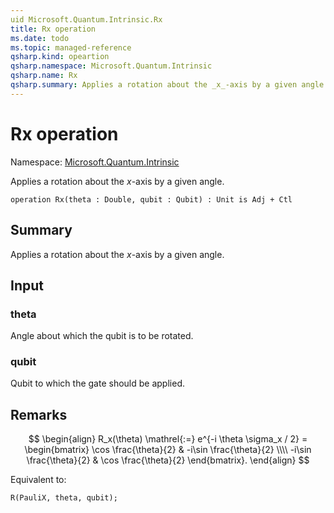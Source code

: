 ```yaml
---
uid Microsoft.Quantum.Intrinsic.Rx
title: Rx operation
ms.date: todo
ms.topic: managed-reference
qsharp.kind: opeartion
qsharp.namespace: Microsoft.Quantum.Intrinsic
qsharp.name: Rx
qsharp.summary: Applies a rotation about the _x_-axis by a given angle.
---
```


# Rx operation

Namespace: [Microsoft.Quantum.Intrinsic](xref:Microsoft.Quantum.Intrinsic)

Applies a rotation about the _x_-axis by a given angle.
```qsharp
operation Rx(theta : Double, qubit : Qubit) : Unit is Adj + Ctl
```

## Summary
Applies a rotation about the _x_-axis by a given angle.

## Input
### theta
Angle about which the qubit is to be rotated.
### qubit
Qubit to which the gate should be applied.

## Remarks
$$
\begin{align}
    R_x(\theta) \mathrel{:=}
    e^{-i \theta \sigma_x / 2} =
    \begin{bmatrix}
        \cos \frac{\theta}{2} & -i\sin \frac{\theta}{2}  \\\\
        -i\sin \frac{\theta}{2} & \cos \frac{\theta}{2}
    \end{bmatrix}.
\end{align}
$$

Equivalent to:
```qsharp
R(PauliX, theta, qubit);
```
